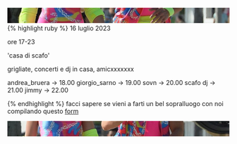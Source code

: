 ![amo noi](top.jpg)
{% highlight ruby %} 
16 luglio 2023

ore 17-23

'casa di scafo'

grigliate, concerti e dj in casa, amicxxxxxxx

andrea_bruera -> 18.00
giorgio_sarno -> 19.00
sovn -> 20.00
scafo dj -> 21.00
jimmy -> 22.00

{% endhighlight %}
facci sapere se vieni a farti un bel sopralluogo con noi compilando questo [form](https://docs.google.com/forms/d/1sHfgqqBTJFk3RGdYyxnbvWXyC_tn05SWSc4D0BJ2wJw/prefill)

![amo noi](below.jpg)
